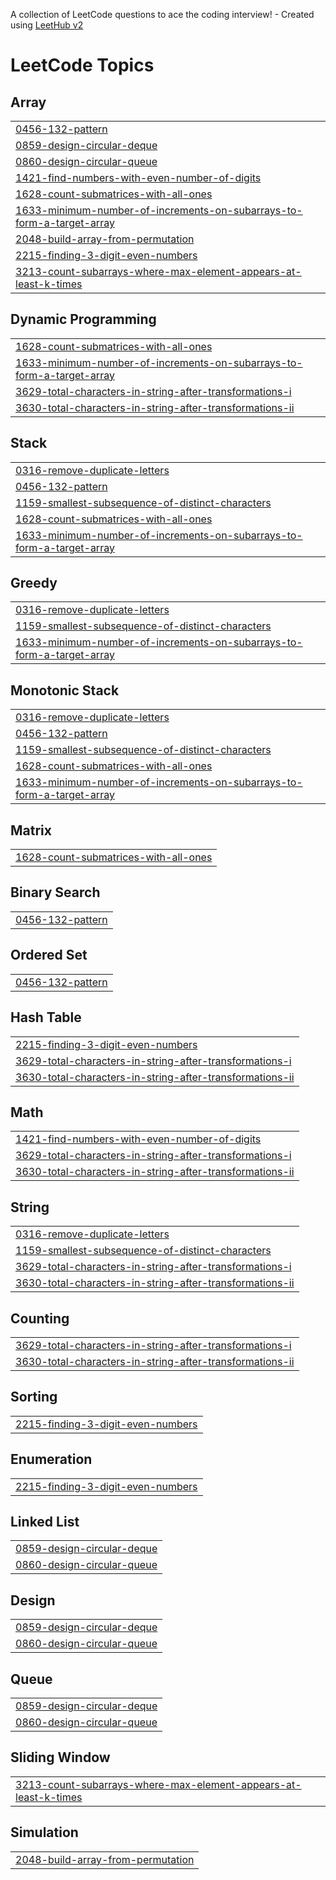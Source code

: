 A collection of LeetCode questions to ace the coding interview! - Created using [LeetHub v2](https://github.com/arunbhardwaj/LeetHub-2.0)
<!---LeetCode Topics Start-->
# LeetCode Topics
## Array
|  |
| ------- |
| [0456-132-pattern](https://github.com/anu4619/leetcode-solved/tree/master/0456-132-pattern) |
| [0859-design-circular-deque](https://github.com/anu4619/leetcode-solved/tree/master/0859-design-circular-deque) |
| [0860-design-circular-queue](https://github.com/anu4619/leetcode-solved/tree/master/0860-design-circular-queue) |
| [1421-find-numbers-with-even-number-of-digits](https://github.com/anu4619/leetcode-solved/tree/master/1421-find-numbers-with-even-number-of-digits) |
| [1628-count-submatrices-with-all-ones](https://github.com/anu4619/leetcode-solved/tree/master/1628-count-submatrices-with-all-ones) |
| [1633-minimum-number-of-increments-on-subarrays-to-form-a-target-array](https://github.com/anu4619/leetcode-solved/tree/master/1633-minimum-number-of-increments-on-subarrays-to-form-a-target-array) |
| [2048-build-array-from-permutation](https://github.com/anu4619/leetcode-solved/tree/master/2048-build-array-from-permutation) |
| [2215-finding-3-digit-even-numbers](https://github.com/anu4619/leetcode-solved/tree/master/2215-finding-3-digit-even-numbers) |
| [3213-count-subarrays-where-max-element-appears-at-least-k-times](https://github.com/anu4619/leetcode-solved/tree/master/3213-count-subarrays-where-max-element-appears-at-least-k-times) |
## Dynamic Programming
|  |
| ------- |
| [1628-count-submatrices-with-all-ones](https://github.com/anu4619/leetcode-solved/tree/master/1628-count-submatrices-with-all-ones) |
| [1633-minimum-number-of-increments-on-subarrays-to-form-a-target-array](https://github.com/anu4619/leetcode-solved/tree/master/1633-minimum-number-of-increments-on-subarrays-to-form-a-target-array) |
| [3629-total-characters-in-string-after-transformations-i](https://github.com/anu4619/leetcode-solved/tree/master/3629-total-characters-in-string-after-transformations-i) |
| [3630-total-characters-in-string-after-transformations-ii](https://github.com/anu4619/leetcode-solved/tree/master/3630-total-characters-in-string-after-transformations-ii) |
## Stack
|  |
| ------- |
| [0316-remove-duplicate-letters](https://github.com/anu4619/leetcode-solved/tree/master/0316-remove-duplicate-letters) |
| [0456-132-pattern](https://github.com/anu4619/leetcode-solved/tree/master/0456-132-pattern) |
| [1159-smallest-subsequence-of-distinct-characters](https://github.com/anu4619/leetcode-solved/tree/master/1159-smallest-subsequence-of-distinct-characters) |
| [1628-count-submatrices-with-all-ones](https://github.com/anu4619/leetcode-solved/tree/master/1628-count-submatrices-with-all-ones) |
| [1633-minimum-number-of-increments-on-subarrays-to-form-a-target-array](https://github.com/anu4619/leetcode-solved/tree/master/1633-minimum-number-of-increments-on-subarrays-to-form-a-target-array) |
## Greedy
|  |
| ------- |
| [0316-remove-duplicate-letters](https://github.com/anu4619/leetcode-solved/tree/master/0316-remove-duplicate-letters) |
| [1159-smallest-subsequence-of-distinct-characters](https://github.com/anu4619/leetcode-solved/tree/master/1159-smallest-subsequence-of-distinct-characters) |
| [1633-minimum-number-of-increments-on-subarrays-to-form-a-target-array](https://github.com/anu4619/leetcode-solved/tree/master/1633-minimum-number-of-increments-on-subarrays-to-form-a-target-array) |
## Monotonic Stack
|  |
| ------- |
| [0316-remove-duplicate-letters](https://github.com/anu4619/leetcode-solved/tree/master/0316-remove-duplicate-letters) |
| [0456-132-pattern](https://github.com/anu4619/leetcode-solved/tree/master/0456-132-pattern) |
| [1159-smallest-subsequence-of-distinct-characters](https://github.com/anu4619/leetcode-solved/tree/master/1159-smallest-subsequence-of-distinct-characters) |
| [1628-count-submatrices-with-all-ones](https://github.com/anu4619/leetcode-solved/tree/master/1628-count-submatrices-with-all-ones) |
| [1633-minimum-number-of-increments-on-subarrays-to-form-a-target-array](https://github.com/anu4619/leetcode-solved/tree/master/1633-minimum-number-of-increments-on-subarrays-to-form-a-target-array) |
## Matrix
|  |
| ------- |
| [1628-count-submatrices-with-all-ones](https://github.com/anu4619/leetcode-solved/tree/master/1628-count-submatrices-with-all-ones) |
## Binary Search
|  |
| ------- |
| [0456-132-pattern](https://github.com/anu4619/leetcode-solved/tree/master/0456-132-pattern) |
## Ordered Set
|  |
| ------- |
| [0456-132-pattern](https://github.com/anu4619/leetcode-solved/tree/master/0456-132-pattern) |
## Hash Table
|  |
| ------- |
| [2215-finding-3-digit-even-numbers](https://github.com/anu4619/leetcode-solved/tree/master/2215-finding-3-digit-even-numbers) |
| [3629-total-characters-in-string-after-transformations-i](https://github.com/anu4619/leetcode-solved/tree/master/3629-total-characters-in-string-after-transformations-i) |
| [3630-total-characters-in-string-after-transformations-ii](https://github.com/anu4619/leetcode-solved/tree/master/3630-total-characters-in-string-after-transformations-ii) |
## Math
|  |
| ------- |
| [1421-find-numbers-with-even-number-of-digits](https://github.com/anu4619/leetcode-solved/tree/master/1421-find-numbers-with-even-number-of-digits) |
| [3629-total-characters-in-string-after-transformations-i](https://github.com/anu4619/leetcode-solved/tree/master/3629-total-characters-in-string-after-transformations-i) |
| [3630-total-characters-in-string-after-transformations-ii](https://github.com/anu4619/leetcode-solved/tree/master/3630-total-characters-in-string-after-transformations-ii) |
## String
|  |
| ------- |
| [0316-remove-duplicate-letters](https://github.com/anu4619/leetcode-solved/tree/master/0316-remove-duplicate-letters) |
| [1159-smallest-subsequence-of-distinct-characters](https://github.com/anu4619/leetcode-solved/tree/master/1159-smallest-subsequence-of-distinct-characters) |
| [3629-total-characters-in-string-after-transformations-i](https://github.com/anu4619/leetcode-solved/tree/master/3629-total-characters-in-string-after-transformations-i) |
| [3630-total-characters-in-string-after-transformations-ii](https://github.com/anu4619/leetcode-solved/tree/master/3630-total-characters-in-string-after-transformations-ii) |
## Counting
|  |
| ------- |
| [3629-total-characters-in-string-after-transformations-i](https://github.com/anu4619/leetcode-solved/tree/master/3629-total-characters-in-string-after-transformations-i) |
| [3630-total-characters-in-string-after-transformations-ii](https://github.com/anu4619/leetcode-solved/tree/master/3630-total-characters-in-string-after-transformations-ii) |
## Sorting
|  |
| ------- |
| [2215-finding-3-digit-even-numbers](https://github.com/anu4619/leetcode-solved/tree/master/2215-finding-3-digit-even-numbers) |
## Enumeration
|  |
| ------- |
| [2215-finding-3-digit-even-numbers](https://github.com/anu4619/leetcode-solved/tree/master/2215-finding-3-digit-even-numbers) |
## Linked List
|  |
| ------- |
| [0859-design-circular-deque](https://github.com/anu4619/leetcode-solved/tree/master/0859-design-circular-deque) |
| [0860-design-circular-queue](https://github.com/anu4619/leetcode-solved/tree/master/0860-design-circular-queue) |
## Design
|  |
| ------- |
| [0859-design-circular-deque](https://github.com/anu4619/leetcode-solved/tree/master/0859-design-circular-deque) |
| [0860-design-circular-queue](https://github.com/anu4619/leetcode-solved/tree/master/0860-design-circular-queue) |
## Queue
|  |
| ------- |
| [0859-design-circular-deque](https://github.com/anu4619/leetcode-solved/tree/master/0859-design-circular-deque) |
| [0860-design-circular-queue](https://github.com/anu4619/leetcode-solved/tree/master/0860-design-circular-queue) |
## Sliding Window
|  |
| ------- |
| [3213-count-subarrays-where-max-element-appears-at-least-k-times](https://github.com/anu4619/leetcode-solved/tree/master/3213-count-subarrays-where-max-element-appears-at-least-k-times) |
## Simulation
|  |
| ------- |
| [2048-build-array-from-permutation](https://github.com/anu4619/leetcode-solved/tree/master/2048-build-array-from-permutation) |
<!---LeetCode Topics End-->